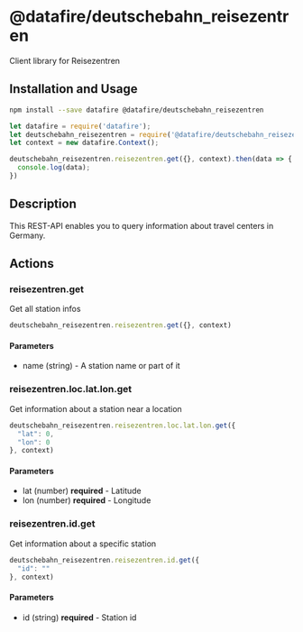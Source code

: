 # @datafire/deutschebahn_reisezentren

Client library for Reisezentren

## Installation and Usage
```bash
npm install --save datafire @datafire/deutschebahn_reisezentren
```

```js
let datafire = require('datafire');
let deutschebahn_reisezentren = require('@datafire/deutschebahn_reisezentren').actions;
let context = new datafire.Context();

deutschebahn_reisezentren.reisezentren.get({}, context).then(data => {
  console.log(data);
})
```

## Description
This REST-API enables you to query information about travel centers in Germany.

## Actions
### reisezentren.get
Get all station infos


```js
deutschebahn_reisezentren.reisezentren.get({}, context)
```

#### Parameters
* name (string) - A station name or part of it

### reisezentren.loc.lat.lon.get
Get information about a station near a location


```js
deutschebahn_reisezentren.reisezentren.loc.lat.lon.get({
  "lat": 0,
  "lon": 0
}, context)
```

#### Parameters
* lat (number) **required** - Latitude
* lon (number) **required** - Longitude

### reisezentren.id.get
Get information about a specific station


```js
deutschebahn_reisezentren.reisezentren.id.get({
  "id": ""
}, context)
```

#### Parameters
* id (string) **required** - Station id

